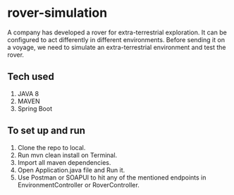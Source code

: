 # rover-simulation

A company has developed a rover for extra-terrestrial exploration.
It can be configured to act differently in different environments.
Before sending it on a voyage, we need to simulate an extra-terrestrial environment and test the rover.

## Tech used

1. JAVA 8
2. MAVEN
3. Spring Boot

## To set up and run

1. Clone the repo to local.
2. Run mvn clean install on Terminal.
3. Import all maven dependencies.
4. Open Application.java file and Run it.
5. Use Postman or SOAPUI to hit any of the mentioned endpoints in EnvironmentController or RoverController.

